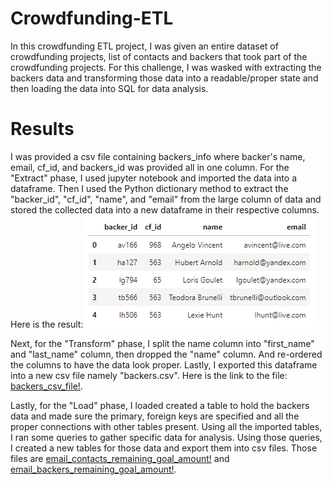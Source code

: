 # Crowdfunding-ETL
In this crowdfunding ETL project, I was given an entire dataset of crowdfunding projects, list of contacts and backers that took part of the crowdfunding projects. For this challenge, I was wasked with extracting the backers data and transforming those data into a readable/proper state and then loading the data into SQL for data analysis. 

# Results
I was provided a csv file containing backers_info where backer's name, email, cf_id, and backers_id was provided all in one column. 
For the "Extract" phase, I used jupyter notebook and imported the data into a dataframe. Then I used the Python dictionary method to extract the "backer_id", "cf_id", "name", and "email" from the large column of data and stored the collected data into a new dataframe in their respective columns. Here is the result: ![Sample1](Resources/Screenshot_1.png)

Next, for the "Transform" phase, I split the name column into "first_name" and "last_name" column, then dropped the "name" column. And re-ordered the columns to have the data look proper. Lastly, I exported this dataframe into a new csv file namely "backers.csv". Here is the link to the file: [backers_csv_file!](/backers.csv).

Lastly, for the "Load" phase, I loaded created a table to hold the backers data and made sure the primary, foreign keys are specified and all the proper connections with other tables present. Using all the imported tables, I ran some queries to gather specific data for analysis. Using those queries, I created a new tables for those data and export them into csv files. Those files are [email_contacts_remaining_goal_amount!](/email_contacts_remaining_goal_amount.csv) and [email_backers_remaining_goal_amount!](/email_backers_remaining_goal_amount.csv).
